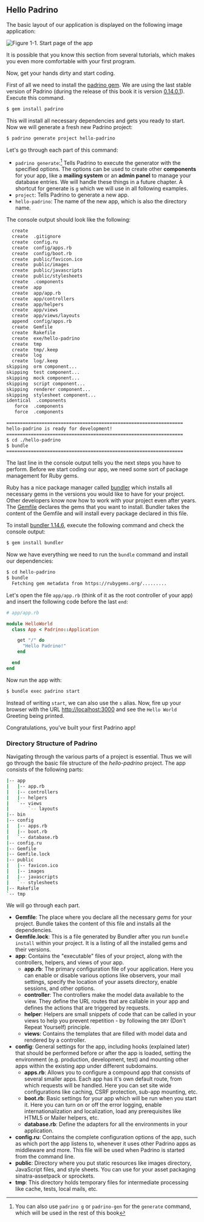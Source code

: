 ## Hello Padrino

The basic layout of our application is displayed on the following image application:


![Figure 1-1. Start page of the app](images/01/application_overview.jpg)


It is possible that you know this section from several tutorials, which makes you even more comfortable with your first program.


Now, get your hands dirty and start coding.


First of all we need to install the [padrino gem](https://rubygems.org/gems/padrino "Padrino"). We are using the last stable version of Padrino (during the release of this book it is version [0.14.0.1](https://rubygems.org/gems/padrino/versions/0.14.0.1 "Padrino 0.14.0.1")). Execute this command.


```sh
$ gem install padrino
```


This will install all necessary dependencies and gets you ready to start. Now we will generate a fresh new Padrino project:


```sh
$ padrino generate project hello-padrino
```


Let's go through each part of this command:


- `padrino generate`:[^padrino-gen] Tells Padrino to execute the generator with the specified options. The options can be used to create other **components** for your app, like a **mailing system** or an **admin panel** to manage your database entries. We will handle these things in a future chapter. A shortcut for generate is `g` which we will use in all following examples.
- `project`: Tells Padrino to generate a new app.
- `hello-padrino`: The name of the new app, which is also the directory name.


[^padrino-gen]: You can also use `padrino g` or `padrino-gen` for the `generate` command, which will be used in the rest of this book

The console output should look like the following:


```sh
  create
  create  .gitignore
  create  config.ru
  create  config/apps.rb
  create  config/boot.rb
  create  public/favicon.ico
  create  public/images
  create  public/javascripts
  create  public/stylesheets
  create  .components
  create  app
  create  app/app.rb
  create  app/controllers
  create  app/helpers
  create  app/views
  create  app/views/layouts
  append  config/apps.rb
  create  Gemfile
  create  Rakefile
  create  exe/hello-padrino
  create  tmp
  create  tmp/.keep
  create  log
  create  log/.keep
skipping  orm component...
skipping  test component...
skipping  mock component...
skipping  script component...
skipping  renderer component...
skipping  stylesheet component...
identical  .components
   force  .components
   force  .components

=================================================================
hello-padrino is ready for development!
=================================================================
$ cd ./hello-padrino
$ bundle
=================================================================
```


The last line in the console output tells you the next steps you have to perform. Before we start coding our app, we need some sort of package management for Ruby gems.


Ruby has a nice package manager called [bundler](https://bundler.io/ "Bundler") which installs all necessary gems in the versions you would like to have for your project. Other developers know now how to work with your project even after years. The [Gemfile](https://bundler.io/gemfile.html#gemfiles "Gemfile") declares the gems that you want to install. Bundler takes the content of the Gemfile and will install every package declared in this file.


To install [bundler 1.14.6](https://rubygems.org/gems/bundler/versions/1.14.6 "Bundler 1.14.6"), execute the following command and check the console output:


```sh
$ gem install bundler
```


Now we have everything we need to run the `bundle` command and install our dependencies:


```sh
$ cd hello-padrino
$ bundle
  Fetching gem metadata from https://rubygems.org/.........
```


Let's open the file `app/app.rb` (think of it as the root controller of your app) and insert the following code before the last `end`:


```ruby
# app/app.rb

module HelloWorld
  class App < Padrino::Application

    get "/" do
      "Hello Padrino!"
    end

  end
end
```


Now run the app with:


```sh
$ bundle exec padrino start
```


Instead of writing `start`, we can also use the `s` alias. Now, fire up your browser with the URL <http://localhost:3000> and see the `Hello World` Greeting being printed.


Congratulations, you've built your first Padrino app!


### Directory Structure of Padrino

Navigating through the various parts of a project is essential. Thus we will go through the basic file structure of the
*hello-padrino* project. The app consists of the following parts:


```sh
|-- app
|   |-- app.rb
|   |-- controllers
|   |-- helpers
|   `-- views
|       `-- layouts
|-- bin
|-- config
|   |-- apps.rb
|   |-- boot.rb
|   `-- database.rb
|-- config.ru
|-- Gemfile
|-- Gemfile.lock
|-- public
|   |-- favicon.ico
|   |-- images
|   |-- javascripts
|   `-- stylesheets
|-- Rakefile
`-- tmp
```


We will go through each part.


- **Gemfile**: The place where you declare all the necessary *gems* for your project. Bundle takes the content of this
  file and installs all the dependencies.
- **Gemfile.lock**: This is a file generated by Bundler after you run `bundle install` within your project. It is a
  listing of all the installed gems and their versions.
- **app**: Contains the "executable" files of your project, along with the controllers, helpers, and views of your app.
  - **app.rb**: The primary configuration file of your application. Here you can enable or disable various options like
  observers, your mail settings, specify the location of your assets directory, enable sessions, and other options.
  - **controller**: The controllers make the model data available to the view. They define the URL routes that are
    callable in your app and defines the actions that are triggered by requests.
  - **helper**: Helpers are small snippets of code that can be called in your views to help you prevent repetition -
    by following the `DRY` (Don't Repeat Yourself) principle.
  - **views**: Contains the templates that are filled with model data and rendered by a controller.
- **config**: General settings for the app, including hooks (explained later) that should be performed before or after
  the app is loaded, setting the environment (e.g. production, development, test) and mounting other apps within the
  existing app under different subdomains.
  - **apps.rb**: Allows you to configure a compound app that consists of several smaller apps. Each app has it's own
  default route, from which requests will be handled. Here you can set site wide configurations like caching, CSRF protection, sub-app mounting, etc.
  - **boot.rb**: Basic settings for your app which will be run when you start it. Here you can turn on or off the
  error logging, enable internationalization and localization, load any prerequisites like HTML5 or Mailer helpers, etc.
  - **database.rb**: Define the adapters for all the environments in your application.
- **config.ru**: Contains the complete configuration options of the app, such as which port the app listens to, whenever
  it uses other Padrino apps as middleware and more. This file will be used when Padrino is started from the command line.
- **public**: Directory where you put static resources like images directory, JavaScript files, and style sheets. You can
  use for your asset packaging sinatra-assetpack or sprockets.
- **tmp**: This directory holds temporary files for intermediate processing like cache, tests, local mails, etc.

